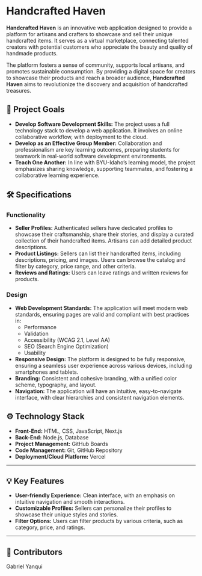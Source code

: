 # **Handcrafted Haven**

**Handcrafted Haven** is an innovative web application designed to provide a platform for artisans and crafters to showcase and sell their unique handcrafted items. It serves as a virtual marketplace, connecting talented creators with potential customers who appreciate the beauty and quality of handmade products. 

The platform fosters a sense of community, supports local artisans, and promotes sustainable consumption. By providing a digital space for creators to showcase their products and reach a broader audience, **Handcrafted Haven** aims to revolutionize the discovery and acquisition of handcrafted treasures.

## 🚀 **Project Goals**

- **Develop Software Development Skills:** The project uses a full technology stack to develop a web application. It involves an online collaborative workflow, with deployment to the cloud.
- **Develop as an Effective Group Member:** Collaboration and professionalism are key learning outcomes, preparing students for teamwork in real-world software development environments.
- **Teach One Another:** In line with BYU-Idaho’s learning model, the project emphasizes sharing knowledge, supporting teammates, and fostering a collaborative learning experience.

## 🛠 **Specifications**

### **Functionality**
- **Seller Profiles:** Authenticated sellers have dedicated profiles to showcase their craftsmanship, share their stories, and display a curated collection of their handcrafted items. Artisans can add detailed product descriptions.
- **Product Listings:** Sellers can list their handcrafted items, including descriptions, pricing, and images. Users can browse the catalog and filter by category, price range, and other criteria.
- **Reviews and Ratings:** Users can leave ratings and written reviews for products.

### **Design**
- **Web Development Standards:** The application will meet modern web standards, ensuring pages are valid and compliant with best practices in:
  - Performance
  - Validation
  - Accessibility (WCAG 2.1, Level AA)
  - SEO (Search Engine Optimization)
  - Usability
- **Responsive Design:** The platform is designed to be fully responsive, ensuring a seamless user experience across various devices, including smartphones and tablets.
- **Branding:** Consistent and cohesive branding, with a unified color scheme, typography, and layout.
- **Navigation:** The application will have an intuitive, easy-to-navigate interface, with clear hierarchies and consistent navigation elements.

## ⚙ **Technology Stack**
- **Front-End:** HTML, CSS, JavaScript, Next.js
- **Back-End:** Node.js, Database
- **Project Management:** GitHub Boards
- **Code Management:** Git, GitHub Repository
- **Deployment/Cloud Platform:** Vercel

---

## 💡 **Key Features**
- **User-friendly Experience:** Clean interface, with an emphasis on intuitive navigation and smooth interactions.
- **Customizable Profiles:** Sellers can personalize their profiles to showcase their unique styles and stories.
- **Filter Options:** Users can filter products by various criteria, such as category, price, and ratings.

---

## 🤝 **Contributors**
Gabriel Yanqui
